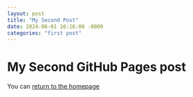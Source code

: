 ```yaml
---
layout: post
title: "My Second Post"
date: 2024-06-01 16:16:00 -0000
categories: "first post"
---
```


# My Second GitHub Pages post

You can [return to the homepage](https://lewis198039.github.io)